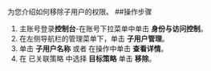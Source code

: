 为您介绍如何移除子用户的权限。
##操作步骤
1. 主账号登录**控制台**-在账号下拉菜单中单击 **身份与访问控制**。
2. 在左侧导航栏的管理菜单下，单击 **子用户管理**。
3. 单击 **子用户名称** 或者 在操作中单击 **查看详情**。
4. 在 已关联策略 中选择 **目标策略** 单击 **移除**。
